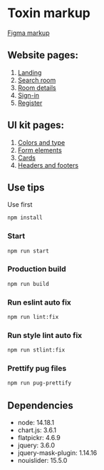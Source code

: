 # Toxin markup
[Figma markup](https://www.figma.com/file/MumYcKVk9RkKZEG6dR5E3A/MetaLamp-%28former-FSD%29-frontend-education-program.-The-2nd-task?node-id=0:1)

## Website pages:
1. [Landing](https://kd-toxin-markup.netlify.app/)
2. [Search room](https://kd-toxin-markup.netlify.app/search-room.html)
3. [Room details ](https://kd-toxin-markup.netlify.app/room-details.html)
4. [Sign-in](https://kd-toxin-markup.netlify.app/sign-in.html)
5. [Register](https://kd-toxin-markup.netlify.app/registration.html)

## UI kit pages:
1. [Colors and type](https://kd-toxin-markup.netlify.app/colors-and-type.html)
2. [Form elements](https://kd-toxin-markup.netlify.app/form-elements.html)
3. [Cards](https://kd-toxin-markup.netlify.app/cards.html)
4. [Headers and footers](https://kd-toxin-markup.netlify.app/headers-and-footers.html)

## Use tips
Use  first
```bash
npm install
```
### Start
```bash
npm run start
```
### Production build
```bash
npm run build
```
### Run eslint auto fix
```bash
npm run lint:fix
```
### Run style lint auto fix
```bash
npm run stlint:fix
```
### Prettify pug files
```bash
npm run pug-prettify
```

## Dependencies
* node: 14.18.1
* chart.js: 3.6.1
* flatpickr: 4.6.9
* jquery: 3.6.0
* jquery-mask-plugin: 1.14.16
* nouislider: 15.5.0
